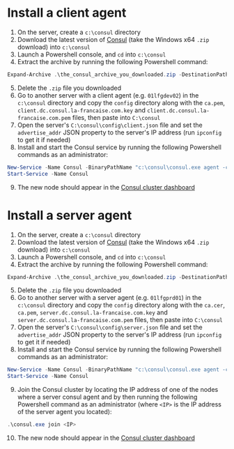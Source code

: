 # Install a client agent

1. On the server, create a `c:\consul` directory
2. Download the latest version of [Consul](https://www.consul.io/downloads.html) (take the Windows x64 `.zip` download) into `c:\consul`
3. Launch a Powershell console, and `cd` into `c:\consul`
4. Extract the archive by running the following Powershell command:

```powershell
Expand-Archive .\the_consul_archive_you_downloaded.zip -DestinationPath .
```

5. Delete the `.zip` file you downloaded
6. Go to another server with a client agent (e.g. `01lfgdev02`) in the `c:\consul` directory and copy the `config` directory along with the `ca.pem`, `client.dc.consul.la-francaise.com.key` and `client.dc.consul.la-francaise.com.pem` files, then paste into `C:\consul`
7. Open the server's `C:\consul\config\client.json` file and set the `advertise_addr` JSON property to the server's IP address (run `ipconfig` to get it if needed)
8. Install and start the Consul service by running the following Powershell commands as an administrator:

```powershell
New-Service -Name Consul -BinaryPathName "c:\consul\consul.exe agent -config-dir=c:\consul\config" -StartupType Automatic
Start-Service -Name Consul
```

9. The new node should appear in the [Consul cluster dashboard](https://consul.apps.la-francaise.com/ui/dc/nodes)

# Install a server agent

1. On the server, create a `c:\consul` directory
2. Download the latest version of [Consul](https://www.consul.io/downloads.html) (take the Windows x64 `.zip` download) into `c:\consul`
3. Launch a Powershell console, and `cd` into `c:\consul`
4. Extract the archive by running the following Powershell command:

```powershell
Expand-Archive .\the_consul_archive_you_downloaded.zip -DestinationPath .
```

5. Delete the `.zip` file you downloaded
6. Go to another server with a server agent (e.g. `01lfgprd01`) in the `c:\consul` directory and copy the `config` directory along with the `ca.cer`, `ca.pem`, `server.dc.consul.la-francaise.com.key` and `server.dc.consul.la-francaise.com.pem` files, then paste into `C:\consul`
7. Open the server's `C:\consul\config\server.json` file and set the `advertise_addr` JSON property to the server's IP address (run `ipconfig` to get it if needed)
8. Install and start the Consul service by running the following Powershell commands as an administrator:

```powershell
New-Service -Name Consul -BinaryPathName "c:\consul\consul.exe agent -config-dir=c:\consul\config" -StartupType Automatic
Start-Service -Name Consul
```

9. Join the Consul cluster by locating the IP address of one of the nodes where a server consul agent and by then  running the following Powershell command as an administrator (where `<IP>` is the IP address of the server agent you located):

```powershell
.\consul.exe join <IP>
```

10. The new node should appear in the [Consul cluster dashboard](https://consul.apps.la-francaise.com/ui/dc/nodes)
